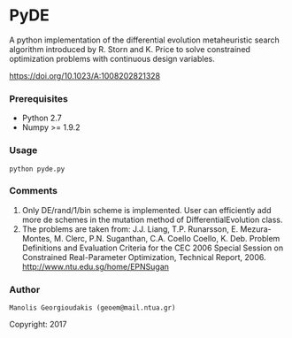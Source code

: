 # PyDE #

A python implementation of the differential evolution metaheuristic search algorithm introduced by R. Storn and K. Price to solve constrained optimization problems with continuous design variables.

https://doi.org/10.1023/A:1008202821328

### Prerequisites ###

* Python 2.7
* Numpy >= 1.9.2

### Usage ###

```
python pyde.py
```

### Comments ###
1. Only DE/rand/1/bin scheme is implemented. User can efficiently add more de schemes in the mutation method of DifferentialEvolution class.
2. The problems are taken from: J.J. Liang, T.P. Runarsson, E. Mezura-Montes, M. Clerc, P.N. Suganthan, C.A. Coello Coello, K. Deb. 
   Problem Definitions and Evaluation Criteria for the CEC 2006 Special Session on Constrained Real-Parameter Optimization, Technical Report, 2006. 
   http://www.ntu.edu.sg/home/EPNSugan

### Author ###

    Manolis Georgioudakis (geoem@mail.ntua.gr)

Copyright: 2017